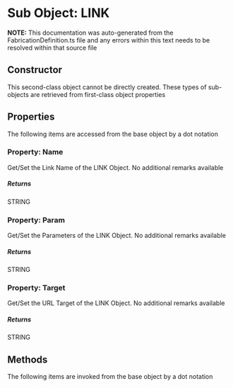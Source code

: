 # Sub Object: LINK
**NOTE:** This documentation was auto-generated from the FabricationDefinition.ts file and any errors within this text needs to be resolved within that source file
## Constructor
This second-class object cannot be directly created. These types of sub-objects are retrieved from first-class object properties
## Properties
The following items are accessed from the base object by a dot notation
### Property: Name
Get/Set the Link Name of the LINK Object.
No additional remarks available
##### Returns
STRING
### Property: Param
Get/Set the Parameters of the LINK Object.
No additional remarks available
##### Returns
STRING
### Property: Target
Get/Set the URL Target of the LINK Object.
No additional remarks available
##### Returns
STRING
## Methods
The following items are invoked from the base object by a dot notation
